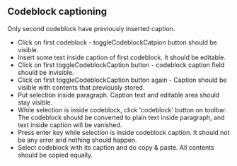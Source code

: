 ## Codeblock captioning

Only second codeblock have previously inserted caption.

* Click on first codeblock - toggleCodeblockCatpion button should be visible.
* Insert some text inside caption of first codeblock. It should be editable.
* Click on first toggleCodeblockCaption button - codeblock caption field should be invisible.
* Click on first toggleCodeblockCaption button again - Caption should be visible with contents that previously stored.
* Put selection inside paragraph. Caption text and editable area should stay visible.
* While selection is inside codeblock, click 'codeblock' button on toolbar. The codeblock should be converted to plain text inside paragraph, and text inside caption will be vanished.
* Press enter key while selection is inside codeblock caption. It should not be any error and nothing should happen.
* Select codeblock with its caption and do copy & paste. All contents should be copied equally.